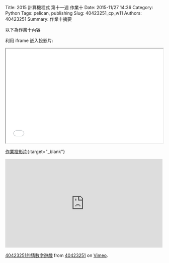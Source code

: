 Title: 2015 計算機程式 第十一週 作業十
Date: 2015-11/27 14:36
Category: Python
Tags: pelican, publishing
Slug: 40423251_cp_w11
Authors: 40423251
Summary: 作業十摘要

以下為作業十內容

利用 iframe 嵌入投影片:

<iframe src="40423251_cp_w11_p.html" width="500" height="300"></iframe>

[作業投影片](40423251_cp_w11_p.html){:target="_blank"}

<iframe src="https://player.vimeo.com/video/150517321" width="500" height="281" frameborder="0" webkitallowfullscreen mozallowfullscreen allowfullscreen></iframe> <p><a href="https://vimeo.com/150517321">40423251的猜數字遊戲</a> from <a href="https://vimeo.com/user46241007">40423251</a> on <a href="https://vimeo.com">Vimeo</a>.</p>
